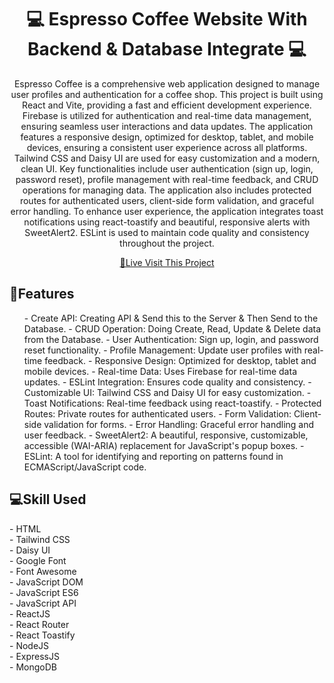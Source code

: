 <h1 align="center" style="font-weight: bold;">💻 <b>Espresso Coffee</b> Website With Backend & Database Integrate 💻</h1>

<p align="center">Espresso Coffee is a comprehensive web application designed to manage user profiles and authentication for a coffee shop. This project is built using React and Vite, providing a fast and efficient development experience. Firebase is utilized for authentication and real-time data management, ensuring seamless user interactions and data updates.
The application features a responsive design, optimized for desktop, tablet, and mobile devices, ensuring a consistent user experience across all platforms. Tailwind CSS and Daisy UI are used for easy customization and a modern, clean UI.
Key functionalities include user authentication (sign up, login, password reset), profile management with real-time feedback, and CRUD operations for managing data. The application also includes protected routes for authenticated users, client-side form validation, and graceful error handling.
To enhance user experience, the application integrates toast notifications using react-toastify and beautiful, responsive alerts with SweetAlert2. ESLint is used to maintain code quality and consistency throughout the project.</p>

<p align="center">
<a href="https://coffee-store-16866.web.app/">📱Live Visit This Project</a>
</p>

<h2 id="layout">🎨Features</h2>
<ul>
- Create API: Creating API & Send this to the Server & Then Send to the Database.
- CRUD Operation: Doing Create, Read, Update & Delete data from the Database.
- User Authentication: Sign up, login, and password reset functionality.
- Profile Management: Update user profiles with real-time feedback.
- Responsive Design: Optimized for desktop, tablet and mobile devices.
- Real-time Data: Uses Firebase for real-time data updates.
- ESLint Integration: Ensures code quality and consistency.
- Customizable UI: Tailwind CSS and Daisy UI for easy customization.
- Toast Notifications: Real-time feedback using react-toastify.
- Protected Routes: Private routes for authenticated users.
- Form Validation: Client-side validation for forms.
- Error Handling: Graceful error handling and user feedback.
- SweetAlert2: A beautiful, responsive, customizable, accessible (WAI-ARIA) replacement for JavaScript's popup boxes.
- ESLint: A tool for identifying and reporting on patterns found in ECMAScript/JavaScript code.
</ul>

<h2 id="technologies" style="font-weight: bolder;">💻Skill Used</h2>
- HTML <br>
- Tailwind CSS <br>
- Daisy UI <br>
- Google Font <br>
- Font Awesome <br>
- JavaScript DOM <br>
- JavaScript ES6 <br>
- JavaScript API <br>
- ReactJS <br>
- React Router <br>
- React Toastify <br>
- NodeJS <br>
- ExpressJS <br>
- MongoDB
